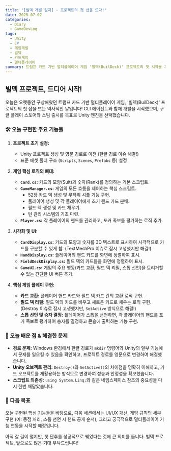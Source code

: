 ```yaml
---
title: "[빌덱 개발 일지] - 프로젝트의 첫 삽을 뜨다!"
date: 2025-07-02
categories:
  - Diary
  - GameDevLog
tags:
  - Unity
  - C#
  - 게임개발
  - 빌덱
  - 카드게임
  - 멀티플레이어
summary: 트럼프 카드 기반 멀티플레이어 게임 '빌덱(BuilDeck)' 프로젝트의 첫 시작을 기록한 개발 일지. Unity 프로젝트 초기 설정, 카드/플레이어/게임 매니저 등 핵심 스크립트 구조 설계, UI 및 게임 플레이 로직 구현, 개발 중 마주친 문제와 해결 과정, 그리고 다음 목표를 정리함.
---
```


## 빌덱 프로젝트, 드디어 시작!

오늘은 오랫동안 구상해왔던 트럼프 카드 기반 멀티플레이어 게임, '빌덱(BuilDeck)' 프로젝트의 첫 삽을 뜨는 역사적인 날입니다! CLI 에이전트와 함께 개발을 시작했으며, 구글 플레이 스토어와 스팀 출시를 목표로 Unity 엔진을 선택했습니다.

### 🛠️ 오늘 구현한 주요 기능들

1.  **프로젝트 초기 설정:**
    *   Unity 프로젝트 생성 및 영문 경로로 이전 (한글 경로 이슈 해결!)
    *   표준 에셋 폴더 구조 (`Scripts`, `Scenes`, `Prefabs` 등) 설정

2.  **게임 핵심 로직의 뼈대:**
    *   **`Card.cs`:** 카드의 모양(Suit)과 숫자(Rank)를 정의하는 기본 스크립트.
    *   **`GameManager.cs`:** 게임의 모든 흐름을 제어하는 핵심 스크립트.
        *   52장 카드 덱 생성 및 무작위 셔플 기능 구현.
        *   플레이어 생성 및 각 플레이어에게 초기 핸드 카드 분배.
        *   필드 덱 생성 및 카드 채우기.
        *   턴 관리 시스템의 기초 마련.
    *   **`Player.cs`:** 각 플레이어의 핸드를 관리하고, 포커 족보를 평가하는 로직 추가.

3.  **시각화 및 UI:**
    *   **`CardDisplay.cs`:** 카드의 모양과 숫자를 3D 텍스트로 표시하여 시각적으로 카드를 구분할 수 있게 함. (TextMeshPro 이슈로 잠시 고생했지만 해결!)
    *   **`HandDisplay.cs`:** 플레이어의 핸드 카드를 화면에 정렬하여 표시.
    *   **`FieldDeckDisplay.cs`:** 필드 덱의 카드들을 화면에 정렬하여 표시.
    *   **`GameUI.cs`:** 게임의 주요 행동(카드 교환, 필드 덱 리필, 스톱 선언)을 트리거할 수 있는 간단한 UI 버튼 추가.

4.  **핵심 게임 플레이 구현:**
    *   **카드 교환:** 플레이어 핸드 카드와 필드 덱 카드 간의 교환 로직 구현.
    *   **필드 덱 리필:** 필드 덱의 카드를 비우고 새로운 카드로 채우는 로직 구현. (Destroy 이슈로 잠시 고생했지만, `SetActive` 방식으로 해결!)
    *   **스톱 선언 및 승자 결정:** 플레이어가 스톱을 선언하면, 각 플레이어의 핸드를 포커 족보로 평가하여 승자를 결정하고 콘솔에 출력하는 기능 구현.

### 🚧 오늘 배운 점 & 해결한 문제

*   **경로 문제:** Windows 환경에서 한글 경로가 `mkdir` 명령어와 Unity의 일부 기능에서 문제를 일으킬 수 있음을 확인하고, 프로젝트 경로를 영문으로 변경하여 해결했습니다.
*   **Unity 오브젝트 관리:** `Destroy()`와 `SetActive()`의 차이점을 명확히 이해하고, 카드 오브젝트를 재활용하는 방식으로 변경하여 성능과 안정성을 확보했습니다.
*   **스크립트 의존성:** `using System.Linq;`와 같은 네임스페이스 참조의 중요성을 다시 한번 깨달았습니다.

### 🚀 다음 목표

오늘 구현된 핵심 기능들을 바탕으로, 다음 세션에서는 UI/UX 개선, 게임 규칙의 세부 구현 (예: 동점 처리, 스톱 선언 시 핸드 공개 순서), 그리고 궁극적으로 멀티플레이어 기능 연동을 시작할 예정입니다.

아직 갈 길이 멀지만, 첫 단추를 성공적으로 꿰었다는 것에 큰 의미를 둡니다. 빌덱 프로젝트, 앞으로도 많은 기대 부탁드립니다!
